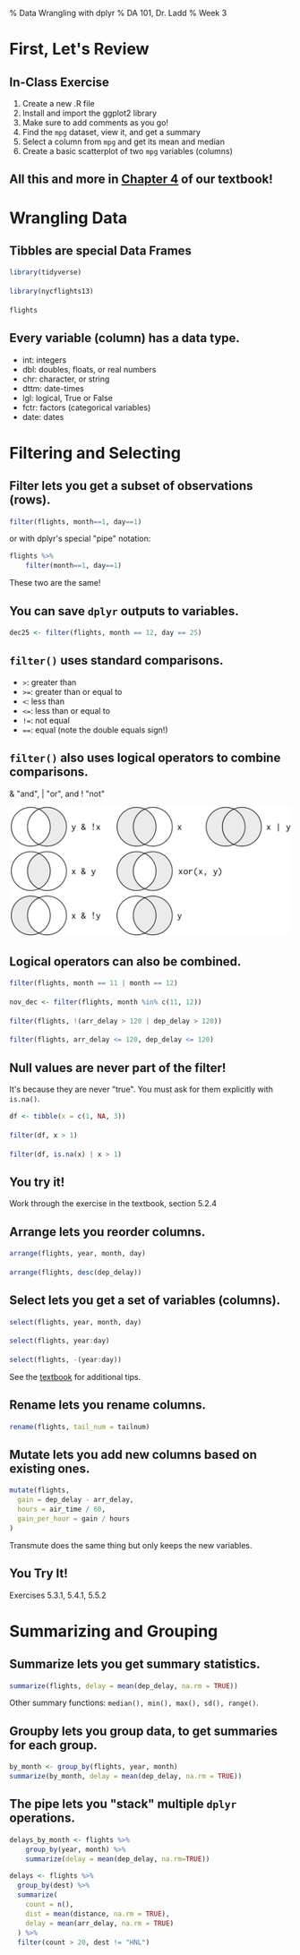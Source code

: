 % Data Wrangling with dplyr
% DA 101, Dr. Ladd
% Week 3

# First, Let's Review

## In-Class Exercise

1. Create a new .R file
1. Install and import the ggplot2 library
2. Make sure to add comments as you go!
2. Find the `mpg` dataset, view it, and get a summary
3. Select a column from `mpg` and get its mean and median
4. Create a basic scatterplot of two `mpg` variables (columns)

## All this and more in [Chapter 4](https://r4ds.had.co.nz/workflow-basics.html) of our textbook!

# Wrangling Data

## Tibbles are special Data Frames

```r
library(tidyverse)

library(nycflights13)

flights
```

## Every variable (column) has a data type.

- int: integers
- dbl: doubles, floats, or real numbers
- chr: character, or string
- dttm: date-times
- lgl: logical, True or False
- fctr: factors (categorical variables)
- date: dates

# Filtering and Selecting

## Filter lets you get a subset of observations (rows).

```r
filter(flights, month==1, day==1)
```

or with dplyr's special "pipe" notation:

```r
flights %>%
	filter(month==1, day==1)
```

These two are the same!

## You can save `dplyr` outputs to variables.

```r
dec25 <- filter(flights, month == 12, day == 25)
```

## `filter()` uses standard comparisons.

- `>`: greater than
- `>=`: greater than or equal to
- `<`: less than
- `<=`: less than or equal to
- `!=`: not equal
- `==`: equal (note the double equals sign!)

## `filter()` also uses logical operators to combine comparisons.

& "and", | "or", and ! "not"

![](img/transform-logical.png)

## Logical operators can also be combined.

```r
filter(flights, month == 11 | month == 12)

nov_dec <- filter(flights, month %in% c(11, 12))

filter(flights, !(arr_delay > 120 | dep_delay > 120))

filter(flights, arr_delay <= 120, dep_delay <= 120)
```

## Null values are never part of the filter!

It's because they are never "true". You must ask for them explicitly with `is.na()`.

```r
df <- tibble(x = c(1, NA, 3))

filter(df, x > 1)

filter(df, is.na(x) | x > 1)
```

## You try it!

Work through the exercise in the textbook, section 5.2.4

## Arrange lets you reorder columns.

```r
arrange(flights, year, month, day)

arrange(flights, desc(dep_delay))
```

## Select lets you get a set of variables (columns).

```r
select(flights, year, month, day)

select(flights, year:day)

select(flights, -(year:day))
```

See the [textbook](https://r4ds.had.co.nz/transform.html#select) for additional tips.

## Rename lets you rename columns.

```r
rename(flights, tail_num = tailnum)
```

## Mutate lets you add new columns based on existing ones.

```r
mutate(flights,
  gain = dep_delay - arr_delay,
  hours = air_time / 60,
  gain_per_hour = gain / hours
)
```

Transmute does the same thing but only keeps the new variables.

## You Try It!

Exercises 5.3.1, 5.4.1, 5.5.2

# Summarizing and Grouping

## Summarize lets you get summary statistics.

```r
summarize(flights, delay = mean(dep_delay, na.rm = TRUE))
```

Other summary functions: `median(), min(), max(), sd(), range()`.

## Groupby lets you group data, to get summaries for each group.

```r
by_month <- group_by(flights, year, month)
summarize(by_month, delay = mean(dep_delay, na.rm = TRUE))
```

## The pipe lets you "stack" multiple `dplyr` operations.

```r
delays_by_month <- flights %>%
	group_by(year, month) %>%
	summarize(delay = mean(dep_delay, na.rm=TRUE))
```

```r
delays <- flights %>%
  group_by(dest) %>%
  summarize(
    count = n(),
    dist = mean(distance, na.rm = TRUE),
    delay = mean(arr_delay, na.rm = TRUE)
  ) %>%
  filter(count > 20, dest != "HNL")
```
